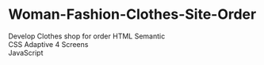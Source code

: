 # Woman-Fashion-Clothes-Site-Order
Develop Clothes shop for order
HTML Semantic      
CSS Adaptive 4 Screens       
JavaScript      
